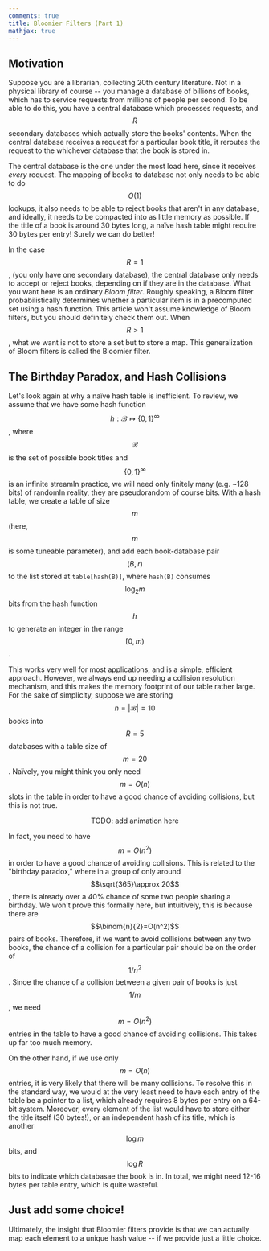 ```yaml
---
comments: true
title: Bloomier Filters (Part 1)
mathjax: true
---
```


## Motivation

Suppose you are a librarian, collecting 20th century literature. Not in a physical
library of course -- you manage a database of billions of books, which has to service requests
from millions of people per second. To be able to do this, you have a central
database which processes requests, and $$R$$ secondary databases which actually
store the books' contents. When the central database receives a request for a particular
book title, it reroutes the request to the whichever database that the book is stored in.

The central database is the one under the most load here, since it receives *every* request.
The mapping of books to database not only needs to be able to do $$O(1)$$ lookups, 
it also needs to be able to reject books that
aren't in any database, and ideally, it needs to be compacted
into as little memory as possible. If the title
of a book is around 30 bytes long, a naïve hash table might require 30 bytes per entry!
Surely we can do better!

In the case $$R=1$$, (you only have one secondary database), the central database only
needs to accept or reject books, depending on if they are in the database. What you want here is
an ordinary *Bloom filter*. Roughly speaking, a Bloom filter probabilistically determines whether
a particular item is in a precomputed set using a hash function. This article won't assume knowledge
of Bloom filters, but you should definitely check them out. When $$R > 1$$, what we want is not
to store a set but to store a map. This generalization of Bloom filters is called
the Bloomier filter.

## The Birthday Paradox, and Hash Collisions

Let's look again at why a naïve hash table is inefficient. To review, we assume that we
have some hash function $$h : \mathcal{B}\mapsto \{0, 1\}^\infty$$, where $$\mathcal{B}$$ is the set of possible book
titles and $$\{0, 1\}^\infty$$ is an infinite stream<span class="footnote">In practice, we will need only finitely many (e.g. ~128 bits)</span>
of random<span class="footnote">In reality, they are pseudorandom of course</span> bits.
With a hash table, we create a table of size $$m$$ (here, $$m$$ is
some tuneable parameter), and add each book-database pair $$(B, r)$$ to the list stored at `table[hash(B)]`,
where `hash(B)` consumes $$\log_2 m$$ bits from the hash function $$h$$ to generate an
integer in the range $$[0, m)$$.

This works very well for most applications, and is a simple, efficient approach. However, we always end up needing
a collision resolution mechanism, and this makes the memory footprint of our table rather large.
For the sake of simplicity, suppose we are storing $$n = \vert \mathcal{B}\vert=10$$ books
into $$R=5$$ databases with a table size of $$m=20$$. Naïvely, you might think you only need $$m = O(n)$$ slots in the table
in order to have a good chance of avoiding collisions, but this is not true.

<center>TODO: add animation here</center>

In fact, you need to have $$m = O(n^2)$$ in order to have a good chance of avoiding collisions. This is related to the "birthday
paradox," where in a group of only around $$\sqrt{365}\approx 20$$, there is already over a $40\%$ chance of some two people sharing a birthday.
We won't prove this formally here, but intuitively, this is because there are $$\binom{n}{2}=O(n^2)$$ pairs of books. Therefore, if we want to avoid
collisions between any two books, the chance of a collision for a particular pair should be on the order of $$1/n^2$$. Since the chance of a collision
between a given pair of books is just $$1/m$$, we need $$m=O(n^2)$$ entries in the table to have a good chance of avoiding collisions. This takes up far too much memory.

On the other hand, if we use only $$m = O(n)$$ entries, it is very likely that there will be many collisions. To resolve this in the standard way,
we would at the very least need to have each entry of the table be a pointer to a list, which already requires 8 bytes per entry on a 64-bit system.
Moreover, every element of the list would have to store either the title itself (30 bytes!), or 
an independent hash of its title, which is another $$\log m$$ bits, and $$\log R$$ bits to indicate
which databasae the book is in. In total, we might need 12-16 bytes per table entry, which is quite wasteful.

## Just add some choice!

Ultimately, the insight that Bloomier filters provide is that we can actually map each element to a unique hash value -- if we provide just a little choice.


